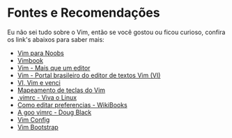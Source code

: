<h1>Fontes e Recomendações</h1>

Eu não sei tudo sobre o Vim, então se você gostou ou ficou curioso, confira os link's abaixos para saber mais:

<ul>
  <li><a href="https://leanpub.com/vimparanoobs/read">Vim para Noobs</a></li>
  <li><a href="https://vimbook.gitbook.io/vimbook/">Vimbook</a></li>
  <li><a href="https://www.youtube.com/watch?v=UUzW46SeLhg&list=LLRzk-2RgRW7ksClaSKNBMMw&index=23&t=1856s"> Vim - Mais que um editor</a></li>
  <li><a href="https://aurelio.net/vim/vi-vim-venci.html">Vim - Portal brasileiro do editor de textos Vim (VI)</a></li>
  <li><a href="https://aurelio.net/vim/vi-vim-venci.html">VI, Vim e venci</a></li>
  <li><a href="https://www.mundotibrasil.com.br/mapeamento-de-teclas-do-vim/">Mapeamento de teclas do Vim</a></li>
  <li><a href="https://www.vivaolinux.com.br/etc/vimrc-2/">.vimrc - Viva o Linux</a></li>
  <li>
 <a href="https://pt.wikibooks.org/wiki/Vim/Como_editar_prefer%C3%AAncias">Como editar preferencias - WikiBooks</a></li>
  <li><a href="https://dougblack.io/words/a-good-vimrc.html">A goo vimrc - Doug Black</a></li>
  <li><a href="https://vimconfig.com/">Vim Config</a></li>
  <li><a href="https://vim-bootstrap.com/">Vim Bootstrap</a></li>
</ul>